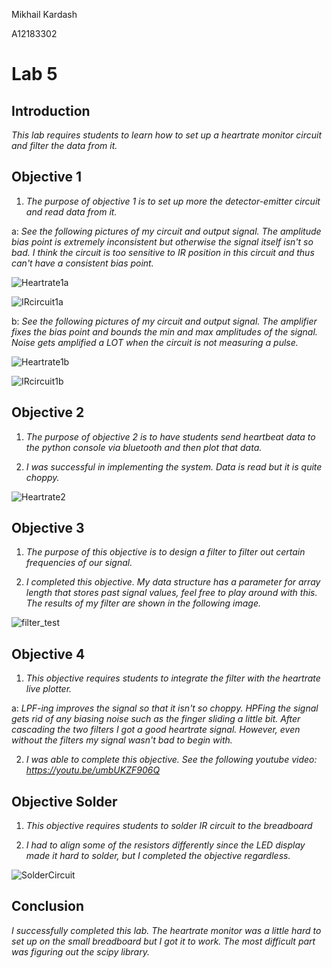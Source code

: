 Mikhail Kardash

A12183302

# Lab 5

## Introduction

*This lab requires students to learn how to set up a heartrate monitor circuit and filter the data from it.*

## Objective 1

1. *The purpose of objective 1 is to set up more the detector-emitter circuit and read data from it.*

a: *See the following pictures of my circuit and output signal. The amplitude bias point is extremely inconsistent but otherwise the signal itself isn't so bad. I think the circuit is too sensitive to IR position in this circuit and thus can't have a consistent bias point.*

![Heartrate1a](Images/Heartrate1a.jpg)

![IRcircuit1a](Images/IRcircuit1a.jpg)

b: *See the following pictures of my circuit and output signal. The amplifier fixes the bias point and bounds the min and max amplitudes of the signal. Noise gets amplified a LOT when the circuit is not measuring a pulse.*

![Heartrate1b](Images/Heartrate1b.jpg)

![IRcircuit1b](Images/IRcircuit1b.jpg)

## Objective 2

1. *The purpose of objective 2 is to have students send heartbeat data to the python console via bluetooth and then plot that data.*

2. *I was successful in implementing the system. Data is read but it is quite choppy.*

![Heartrate2](Images/Heartrate2.JPG)

## Objective 3

1. *The purpose of this objective is to design a filter to filter out certain frequencies of our signal.*

2. *I completed this objective. My data structure has a parameter for array length that stores past signal values, feel free to play around with this. The results of my filter are shown in the following image.*

![filter_test](Images/filter_test.JPG)

## Objective 4

1. *This objective requires students to integrate the filter with the heartrate live plotter.*

a: *LPF-ing improves the signal so that it isn't so choppy. HPFing the signal gets rid of any biasing noise such as the finger sliding a little bit. After cascading the two filters I got a good heartrate signal. However, even without the filters my signal wasn't bad to begin with.*

2. *I was able to complete this objective. See the following youtube video:  https://youtu.be/umbUKZF906Q*

## Objective Solder

1. *This objective requires students to solder IR circuit to the breadboard*

2. *I had to align some of the resistors differently since the LED display made it hard to solder, but I completed the objective regardless.*

![SolderCircuit](Images/SolderCircuit.jpg)

## Conclusion

*I successfully completed this lab. The heartrate monitor was a little hard to set up on the small breadboard but I got it to work. The most difficult part was figuring out the scipy library.*